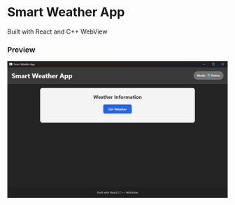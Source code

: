 # Smart Weather App

Built with React and C++ WebView

### Preview 

<img src="resources/image_1.png">
